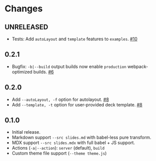 Changes
=======

## UNRELEASED

* Tests: Add `autoLayout` and `template` features to `examples`. [#10](https://github.com/FormidableLabs/spectacle-cli/issues/10)

## 0.2.1

* Bugfix: `-b|--build` output builds now enable `production` webpack-optimized builds. [#6](https://github.com/FormidableLabs/spectacle-cli/issues/6)

## 0.2.0

* Add `--autoLayout, -f` option for autolayout. [#8](https://github.com/FormidableLabs/spectacle-cli/pulls/8)
* Add `--template, -t` option for user-provided deck template. [#8](https://github.com/FormidableLabs/spectacle-cli/pulls/8)

## 0.1.0

* Initial release.
* Markdown support `--src slides.md` with babel-less pure transform.
* MDX support `--src slides.mdx` with full babel + JS support.
* Actions (`-a|--action`): `server` (default), `build`
* Custom theme file support (`--theme theme.js`)
